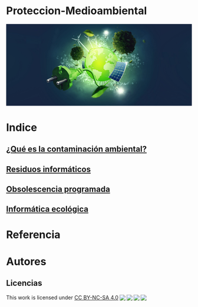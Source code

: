 # Proteccion-Medioambiental
![Proteccion Medioambiental](/img/impacto.jpg)
# Indice
## [¿Qué es la contaminación ambiental?](contaminacion.md)
## [Residuos informáticos](residuos.md)
## [Obsolescencia programada](ObsolescenciaProgramada.md) 
## [Informática ecológica](InformaticaEcologica.md)
# Referencia
# Autores


## Licencias
<p xmlns:cc="http://creativecommons.org/ns#" >This work is licensed under <a href="http://creativecommons.org/licenses/by-nc-sa/4.0/?ref=chooser-v1" target="_blank" rel="license noopener noreferrer" style="display:inline-block;">CC BY-NC-SA 4.0<img style="height:22px!important;margin-left:3px;vertical-align:text-bottom;" src="https://mirrors.creativecommons.org/presskit/icons/cc.svg?ref=chooser-v1"><img style="height:22px!important;margin-left:3px;vertical-align:text-bottom;" src="https://mirrors.creativecommons.org/presskit/icons/by.svg?ref=chooser-v1"><img style="height:22px!important;margin-left:3px;vertical-align:text-bottom;" src="https://mirrors.creativecommons.org/presskit/icons/nc.svg?ref=chooser-v1"><img style="height:22px!important;margin-left:3px;vertical-align:text-bottom;" src="https://mirrors.creativecommons.org/presskit/icons/sa.svg?ref=chooser-v1"></a></p>
